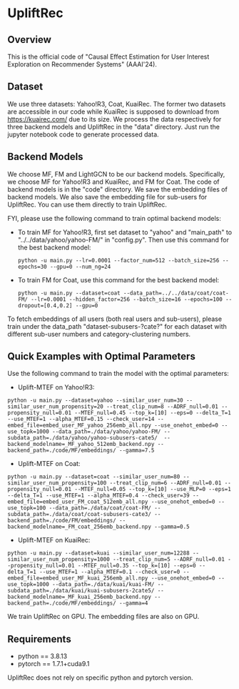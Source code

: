 # UpliftRec


## Overview

This is the official code of "Causal Effect Estimation for User Interest Exploration on Recommender Systems" (AAAI'24).

## Dataset

We use three datasets: Yahoo!R3, Coat, KuaiRec. The former two datasets are accessible in our code while KuaiRec is supposed to download from https://kuairec.com/ due to its size. We process the data respectively for three backend models and UpliftRec in the "data" directory. Just run the jupyter notebook code to generate processed data.

## Backend Models

We choose MF, FM and LightGCN to be our backend models. Specifically, we choose MF for Yahoo!R3 and KuaiRec, and FM for Coat. The code of backend models is in the "code" directory. We save the embedding files of backend models. We also save the embedding file for sub-users for UpliftRec. You can use them directly to train UpliftRec. 

FYI, please use the following command to train optimal backend models:

+ To train MF for Yahoo!R3, first set dataset to "yahoo" and "main_path"  to "../../data/yahoo/yahoo-FM/" in "config.py". Then use this command for the best backend model:

  ```
  python -u main.py --lr=0.0001 --factor_num=512 --batch_size=256 --epochs=30 --gpu=0 --num_ng=24
  ```

+ To train FM for Coat, use this command for the best backend model:

  ```
  python -u main.py --dataset=coat --data_path=../../data/coat/coat-FM/ --lr=0.0001 --hidden_factor=256 --batch_size=16 --epochs=100 --dropout=[0.4,0.2] --gpu=0
  ```

To fetch embeddings of all users (both real users and sub-users), please train under the data_path "dataset-subusers-?cate?" for each dataset with different sub-user numbers and category-clustering numbers.

## Quick Examples with Optimal Parameters

Use the following command to train the model with the optimal parameters: 

+ Uplift-MTEF on Yahoo!R3:

```
python -u main.py --dataset=yahoo --similar_user_num=30 --similar_user_num_propensity=20 --treat_clip_num=8 --ADRF_null=0.01 --propensity_null=0.01 --MTEF_null=0.45 --top_k=[10] --eps=0 --delta_T=1 --use_MTEF=1 --alpha_MTEF=0.15 --check_user=14 --embed_file=embed_user_MF_yahoo_256emb_all.npy --use_onehot_embed=0 --use_topk=1000 --data_path=./data/yahoo/yahoo-FM/ --subdata_path=./data/yahoo/yahoo-subusers-cate5/  --backend_modelname=_MF_yahoo_512emb_backend.npy --backend_path=./code/MF/embeddings/ --gamma=7.5
```

+ Uplift-MTEF on Coat:

```
python -u main.py --dataset=coat --similar_user_num=80 --similar_user_num_propensity=100 --treat_clip_num=6 --ADRF_null=0.01 --propensity_null=0.01 --MTEF_null=0.05 --top_k=[10] --use_MLP=0 --eps=1 --delta_T=1 --use_MTEF=1 --alpha_MTEF=0.4 --check_user=39 --embed_file=embed_user_FM_coat_512emb_all.npy --use_onehot_embed=0 --use_topk=100 --data_path=./data/coat/coat-FM/ --subdata_path=./data/coat/coat-subusers-cate3/ --backend_path=./code/FM/embeddings/ --backend_modelname=_FM_coat_256emb_backend.npy --gamma=0.5
```

+ Uplift-MTEF on KuaiRec:

```
python -u main.py --dataset=kuai --similar_user_num=12288 --similar_user_num_propensity=1000 --treat_clip_num=5 --ADRF_null=0.01 --propensity_null=0.01 --MTEF_null=0.35 --top_k=[10] --eps=0 --delta_T=1 --use_MTEF=1 --alpha_MTEF=0.1 --check_user=0 --embed_file=embed_user_MF_kuai_256emb_all.npy --use_onehot_embed=0 --use_topk=1000 --data_path=./data/kuai/kuai-FM/ --subdata_path=./data/kuai/kuai-subusers-2cate5/ --backend_modelname=_MF_kuai_256emb_backend.npy --backend_path=./code/MF/embeddings/ --gamma=4
```

We train UpliftRec on GPU. The embedding files are also on GPU.




## Requirements

- python == 3.8.13
- pytorch == 1.7.1+cuda9.1

UpliftRec does not rely on specific python and pytorch version.
